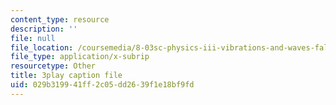 ```yaml
---
content_type: resource
description: ''
file: null
file_location: /coursemedia/8-03sc-physics-iii-vibrations-and-waves-fall-2016/029b319941ff2c05dd2639f1e18bf9fd_7Knpp3AIteQ.srt
file_type: application/x-subrip
resourcetype: Other
title: 3play caption file
uid: 029b3199-41ff-2c05-dd26-39f1e18bf9fd
---
```

